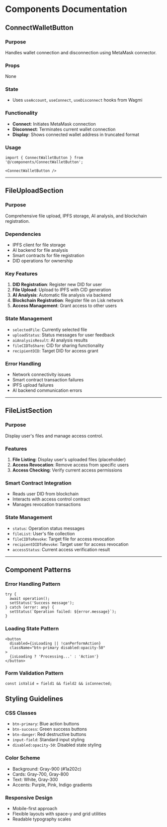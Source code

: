 # Components Documentation

## ConnectWalletButton

### Purpose
Handles wallet connection and disconnection using MetaMask connector.

### Props
None

### State
- Uses `useAccount`, `useConnect`, `useDisconnect` hooks from Wagmi

### Functionality
- **Connect**: Initiates MetaMask connection
- **Disconnect**: Terminates current wallet connection
- **Display**: Shows connected wallet address in truncated format

### Usage
```tsx
import { ConnectWalletButton } from '@/components/ConnectWalletButton';

<ConnectWalletButton />
```

---

## FileUploadSection

### Purpose
Comprehensive file upload, IPFS storage, AI analysis, and blockchain registration.

### Dependencies
- IPFS client for file storage
- AI backend for file analysis
- Smart contracts for file registration
- DID operations for ownership

### Key Features
1. **DID Registration**: Register new DID for user
2. **File Upload**: Upload to IPFS with CID generation
3. **AI Analysis**: Automatic file analysis via backend
4. **Blockchain Registration**: Register file on Lisk network
5. **Access Management**: Grant access to other users

### State Management
- `selectedFile`: Currently selected file
- `uploadStatus`: Status messages for user feedback
- `aiAnalysisResult`: AI analysis results
- `fileCIDToShare`: CID for sharing functionality
- `recipientDID`: Target DID for access grant

### Error Handling
- Network connectivity issues
- Smart contract transaction failures
- IPFS upload failures
- AI backend communication errors

---

## FileListSection

### Purpose
Display user's files and manage access control.

### Features
1. **File Listing**: Display user's uploaded files (placeholder)
2. **Access Revocation**: Remove access from specific users
3. **Access Checking**: Verify current access permissions

### Smart Contract Integration
- Reads user DID from blockchain
- Interacts with access control contract
- Manages revocation transactions

### State Management
- `status`: Operation status messages
- `fileList`: User's file collection
- `fileCIDToRevoke`: Target file for access revocation
- `recipientDIDToRevoke`: Target user for access revocation
- `accessStatus`: Current access verification result

---

## Component Patterns

### Error Handling Pattern
```tsx
try {
  await operation();
  setStatus('Success message');
} catch (error: any) {
  setStatus(`Operation failed: ${error.message}`);
}
```

### Loading State Pattern
```tsx
<button 
  disabled={isLoading || !canPerformAction}
  className="btn-primary disabled:opacity-50"
>
  {isLoading ? 'Processing...' : 'Action'}
</button>
```

### Form Validation Pattern
```tsx
const isValid = field1 && field2 && isConnected;
```

## Styling Guidelines

### CSS Classes
- `btn-primary`: Blue action buttons
- `btn-success`: Green success buttons  
- `btn-danger`: Red destructive buttons
- `input-field`: Standard input styling
- `disabled:opacity-50`: Disabled state styling

### Color Scheme
- Background: Gray-900 (#1a202c)
- Cards: Gray-700, Gray-800
- Text: White, Gray-300
- Accents: Purple, Pink, Indigo gradients

### Responsive Design
- Mobile-first approach
- Flexible layouts with space-y and grid utilities
- Readable typography scales
